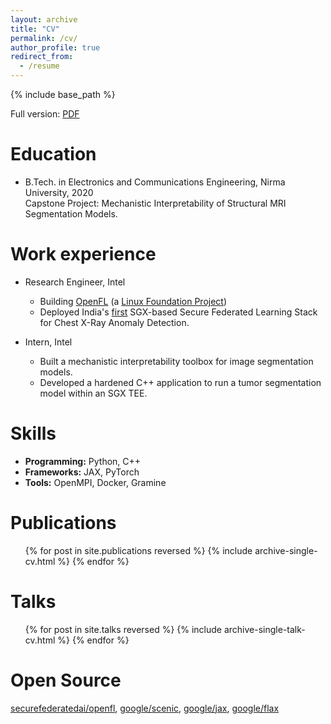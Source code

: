 ```yaml
---
layout: archive
title: "CV"
permalink: /cv/
author_profile: true
redirect_from:
  - /resume
---
```


{% include base_path %}

Full version: [PDF](https://drive.google.com/file/d/1blFQIqhagkHfd3sqsjawCyPCvl0Evrtw/view?usp=drive_link)

Education
======
* B.Tech. in Electronics and Communications Engineering, Nirma University, 2020 \
  Capstone Project: Mechanistic Interpretability of Structural MRI Segmentation Models.

Work experience
======
* Research Engineer, Intel
  * Building [OpenFL](https://github.com/securefederatedai/openfl) (a [Linux Foundation Project](https://openfl.io))
  * Deployed India's [first](https://health.economictimes.indiatimes.com/news/health-it/aster-dm-intel-carpl-collaborate-for-secure-federated-learning-platform/92599071) SGX-based Secure Federated Learning Stack for Chest X-Ray Anomaly Detection.
  
* Intern, Intel
  * Built a mechanistic interpretability toolbox for image segmentation models.
  * Developed a hardened C++ application to run a tumor segmentation model within an SGX TEE.

Skills
======
* **Programming:** Python, C++
* **Frameworks:** JAX, PyTorch
* **Tools:** OpenMPI, Docker, Gramine

Publications
======
  <ul>{% for post in site.publications reversed %}
    {% include archive-single-cv.html %}
  {% endfor %}</ul>
  
Talks
======
  <ul>{% for post in site.talks reversed %}
    {% include archive-single-talk-cv.html  %}
  {% endfor %}</ul>
  
<!-- Teaching
======
  <ul>{% for post in site.teaching reversed %}
    {% include archive-single-cv.html %}
  {% endfor %}</ul> -->

Open Source
===========
[securefederatedai/openfl](https://github.com/securefederatedai/openfl), 
[google/scenic](https://github.com/google-research/scenic/tree/main),
[google/jax](https://github.com/google/jax),
[google/flax](https://github.com/google/flax)
  
<!-- Service and leadership
======
* Currently signed in to 43 different slack teams -->

<!-- * Developed a tool to capture membership inference attacks on synthetic MRIs generated from Diffusion models. -->
<!-- * Slashed training time of Object Detection Transformer from 10 days to 3.5 days (details [here](https://github.com/masterskepticista/detr)).
* Cut annual cloud spends by $112k - profiling and tuning repurposed training nodes for up to 94% scaling with 10GbE.
* Optimized ETL, deduplication, cleanup of 1.6M FHD images by 4.5x using TensorFlow and TFRecords. -->
<!-- * Deployed a ViT-based classification model across at KPN Retail, Coimbatore that brings INR 1.5cr of annualized revenue. -->
<!-- * Delivered multimodal RAG-based summarizer on Intel's internal GenAI LLM platform with >4,100 monthly avg users.
* Containerized Movidius Inference validation stack, reducing infra costs by **60%** and **12x** faster setup time. -->
